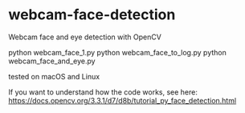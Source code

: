 # webcam-face-detection
Webcam face and eye detection with OpenCV

python webcam_face_1.py
python webcam_face_to_log.py
python webcam_face_and_eye.py

tested on macOS and Linux

If you want to understand how the code works, see here: 
https://docs.opencv.org/3.3.1/d7/d8b/tutorial_py_face_detection.html

